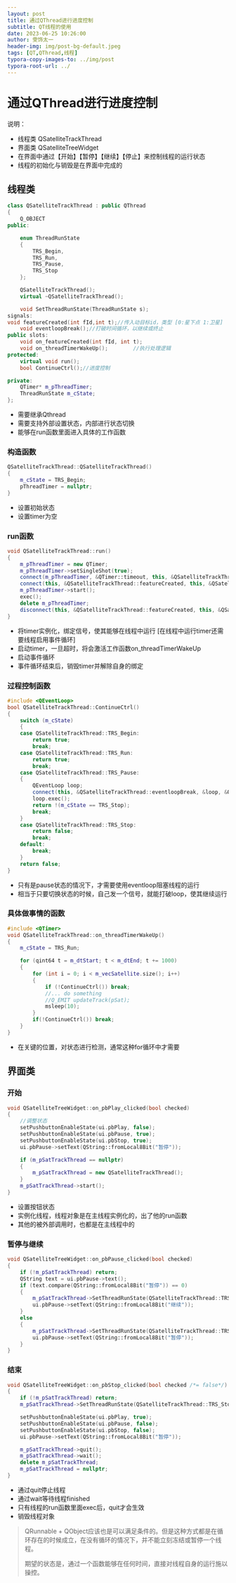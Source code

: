 ```yaml
---
layout: post
title: 通过QThread进行进度控制
subtitle: QT线程的使用
date: 2023-06-25 10:26:00
author: 雯饰太一
header-img: img/post-bg-default.jpeg
tags: [QT,QThread,线程]
typora-copy-images-to: ../img/post
typora-root-url: ../
---
```


# 通过QThread进行进度控制

说明：

- 线程类 QSatelliteTrackThread
- 界面类 QSatelliteTreeWidget
- 在界面中通过【开始】【暂停】【继续】【停止】来控制线程的运行状态
- 线程的初始化与销毁是在界面中完成的

## 线程类

```cpp
class QSatelliteTrackThread : public QThread
{
	Q_OBJECT
public:

	enum ThreadRunState
	{
		TRS_Begin,
		TRS_Run,
		TRS_Pause,
		TRS_Stop
	};

	QSatelliteTrackThread();
	virtual ~QSatelliteTrackThread();

	void SetThreadRunState(ThreadRunState s);
signals:
void featureCreated(int fId,int t);//传入动目标id，类型 [0:星下点 1:卫星]
	void eventloopBreak();//打破时间循环，以继续或终止
public slots:
	void on_featureCreated(int fId, int t);
	void on_threadTimerWakeUp();		//执行处理逻辑
protected:
	virtual void run();
	bool ContinueCtrl();//进度控制

private:
	QTimer* m_pThreadTimer;
	ThreadRunState m_cState;
};
```

- 需要继承Qthread
- 需要支持外部设置状态，内部进行状态切换
- 能够在run函数里面进入具体的工作函数

### 构造函数

```cpp
QSatelliteTrackThread::QSatelliteTrackThread()
{
	m_cState = TRS_Begin;
	pThreadTimer = nullptr;
}
```

- 设置初始状态
- 设置timer为空

### run函数

```cpp
void QSatelliteTrackThread::run()
{
	m_pThreadTimer = new QTimer;
	m_pThreadTimer->setSingleShot(true);
	connect(m_pThreadTimer, &QTimer::timeout, this, &QSatelliteTrackThread::on_threadTimerWakeUp,Qt::DirectConnection); //保证子程创建工作
	connect(this, &QSatelliteTrackThread::featureCreated, this, &QSatelliteTrackThread::on_featureCreated, Qt::QueuedConnection);//保证主线程创建电磁特效
	m_pThreadTimer->start();
	exec();
	delete m_pThreadTimer;
	disconnect(this, &QSatelliteTrackThread::featureCreated, this, &QSatelliteTrackThread::on_featureCreated);
}
```

- 将timer实例化，绑定信号，使其能够在线程中运行 [在线程中运行timer还需要线程启用事件循环]
- 启动timer，一旦超时，将会激活工作函数on_threadTimerWakeUp
- 启动事件循环
- 事件循环结束后，销毁timer并解除自身的绑定

### 过程控制函数

```cpp
#include <QEventLoop>
bool QSatelliteTrackThread::ContinueCtrl()
{
	switch (m_cState)
	{
	case QSatelliteTrackThread::TRS_Begin:
		return true;
		break;
	case QSatelliteTrackThread::TRS_Run:
		return true;
		break;
	case QSatelliteTrackThread::TRS_Pause:
	{
		QEventLoop loop;
		connect(this, &QSatelliteTrackThread::eventloopBreak, &loop, &QEventLoop::quit, Qt::QueuedConnection);
		loop.exec();
		return !(m_cState == TRS_Stop);
		break;
	}
	case QSatelliteTrackThread::TRS_Stop:
		return false;
		break;
	default:
		break;
	}
	return false;
}
```

- 只有是pause状态的情况下，才需要使用eventloop阻塞线程的运行
- 相当于只要切换状态的时候，自己发一个信号，就能打破loop，使其继续运行

### 具体做事情的函数

```cpp
#include <QTimer>
void QSatelliteTrackThread::on_threadTimerWakeUp()
{
	m_cState = TRS_Run;

	for (qint64 t = m_dtStart; t < m_dtEnd; t += 1000)
	{
		for (int i = 0; i < m_vecSatellite.size(); i++)
		{
			if (!ContinueCtrl()) break;
			//... do something
			//Q_EMIT updateTrack(pSat);
			msleep(10);
		}
		if(!ContinueCtrl()) break;
	}
}
```

- 在关键的位置，对状态进行检测，通常这种for循环中才需要

## 界面类

### 开始

```cpp
void QSatelliteTreeWidget::on_pbPlay_clicked(bool checked)
{
	//调整状态
	setPushbuttonEnableState(ui.pbPlay, false);
	setPushbuttonEnableState(ui.pbPause, true);
	setPushbuttonEnableState(ui.pbStop, true);
	ui.pbPause->setText(QString::fromLocal8Bit("暂停"));

	if (m_pSatTrackThread == nullptr)
	{
		m_pSatTrackThread = new QSatelliteTrackThread();
	}
	m_pSatTrackThread->start();
}
```

- 设置按钮状态
- 实例化线程，线程对象是在主线程实例化的，出了他的run函数
- 其他的被外部调用时，也都是在主线程中的

### 暂停与继续

```cpp
void QSatelliteTreeWidget::on_pbPause_clicked(bool checked)
{
	if (!m_pSatTrackThread) return;
	QString text = ui.pbPause->text();
	if (text.compare(QString::fromLocal8Bit("暂停")) == 0)
	{
		m_pSatTrackThread->SetThreadRunState(QSatelliteTrackThread::TRS_Pause);
		ui.pbPause->setText(QString::fromLocal8Bit("继续"));
	}
	else
	{
		m_pSatTrackThread->SetThreadRunState(QSatelliteTrackThread::TRS_Run);
		ui.pbPause->setText(QString::fromLocal8Bit("暂停"));
	}
}
```

### 结束

```cpp
void QSatelliteTreeWidget::on_pbStop_clicked(bool checked /*= false*/)
{
	if (!m_pSatTrackThread) return;
	m_pSatTrackThread->SetThreadRunState(QSatelliteTrackThread::TRS_Stop);

	setPushbuttonEnableState(ui.pbPlay, true);
	setPushbuttonEnableState(ui.pbPause, false);
	setPushbuttonEnableState(ui.pbStop, false);
	ui.pbPause->setText(QString::fromLocal8Bit("暂停"));

	m_pSatTrackThread->quit();
	m_pSatTrackThread->wait();
	delete m_pSatTrackThread;
	m_pSatTrackThread = nullptr;
}
```

- 通过quit停止线程
- 通过wait等待线程finished
- 只有线程的run函数里面exec后，quit才会生效
- 销毁线程对象

> QRunnable + QObject应该也是可以满足条件的。但是这种方式都是在循环存在的时候成立，在没有循环的情况下，并不能立刻冻结或暂停一个线程。
>
> 期望的状态是，通过一个函数能够在任何时间，直接对线程自身的运行施以操控。